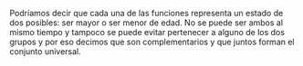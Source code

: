 Podríamos decir que cada una de las funciones representa un estado de dos posibles: ser mayor o ser menor de edad. No se puede ser ambos al mismo tiempo y tampoco se puede evitar pertenecer a alguno de los dos grupos y por eso decimos que son complementarios y que juntos forman el conjunto universal.